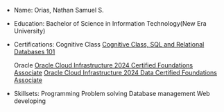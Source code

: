 - Name:
  Orias, Nathan Samuel S.
- Education:
  Bachelor of Science in Information Technology(New Era University)
- Certifications:
  Cognitive Class 
[Cognitive Class, SQL and Relational Databases 101](https://courses.cognitiveclass.ai/certificates/95c9e4e9e0954cbcb37a0ea482713b17#)

  Oracle
[Oracle Cloud Infrastructure 2024 Certified Foundations Associate](https://catalog-education.oracle.com/ords/certview/sharebadge?id=40BA556181594EFF05C927570002AEED7F5A2906B47C288C5393462F76F5C2AD)
[Oracle Cloud Infrastructure 2024 Data Certified Foundations Associate](https://catalog-education.oracle.com/ords/certview/sharebadge?id=40BA556181594EFF05C927570002AEED13A732505524C08358D486191313E57D)


- Skillsets:
  Programming
  Problem solving
  Database management
  Web developing
 

